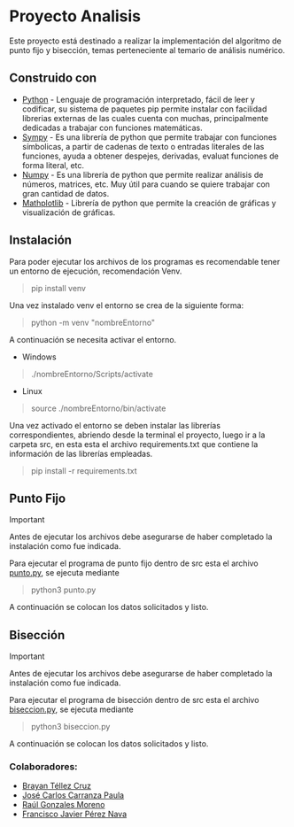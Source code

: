 # Proyecto Analisis
Este proyecto está destinado a realizar la implementación del algoritmo de punto fijo y bisección, temas perteneciente al temario de análisis numérico.

## Construido con
- [Python](https://www.python.org/downloads/) - Lenguaje de programación interpretado, fácil de leer y codificar, su sistema de paquetes pip permite instalar con facilidad librerias externas de las cuales cuenta con muchas, principalmente dedicadas a trabajar con funciones matemáticas.
- [Sympy](https://docs.sympy.org/latest/install.html) - Es una librería de python que permite trabajar con funciones símbolicas, a partir de cadenas de texto o entradas literales de las funciones, ayuda a obtener despejes, derivadas, evaluat funciones de forma literal, etc.
- [Numpy](https://numpy.org/) - Es una librería de python que permite realizar análisis de números, matrices, etc. Muy útil para cuando se quiere trabajar con gran cantidad de datos.
- [Mathplotlib](https://matplotlib.org/) - Librería de python que permite la creación de gráficas y visualización de gráficas.

## Instalación
Para poder ejecutar los archivos de los programas es recomendable tener un entorno de ejecución, recomendación Venv.
> pip install venv

Una vez instalado venv el entorno se crea de la siguiente forma:
> python -m venv "nombreEntorno"

A continuación se necesita activar el entorno.
- Windows
> ./nombreEntorno/Scripts/activate
- Linux
> source ./nombreEntorno/bin/activate

Una vez activado el entorno se deben instalar las librerías correspondientes, abriendo desde la terminal el proyecto, luego ir a la carpeta src, en esta esta el archivo requirements.txt que contiene la información de las librerías empleadas.
> pip install -r requirements.txt

## Punto Fijo
> [!IMPORTANT]  
> Antes de ejecutar los archivos debe asegurarse de haber completado la instalación como fue indicada.

Para ejecutar el programa de punto fijo dentro de src esta el archivo [punto.py](src/punto.py), se ejecuta mediante
> python3 punto.py

A continuación se colocan los datos solicitados y listo.

## Bisección
> [!IMPORTANT]  
> Antes de ejecutar los archivos debe asegurarse de haber completado la instalación como fue indicada.

Para ejecutar el programa de bisección dentro de src esta el archivo [biseccion.py](src/biseccion.py), se ejecuta mediante
> python3 biseccion.py

A continuación se colocan los datos solicitados y listo.

### Colaboradores:
- [Brayan Téllez Cruz](https://github.com/BrayanTCc83/PuntoFijo)
- [José Carlos Carranza Paula](https://github.com/joseiv22)
- [Raúl Gonzales Moreno](https://github.com/RGlez99)
- [Francisco Javier Pérez Nava](https://github.com/FranciscoNava1702)
